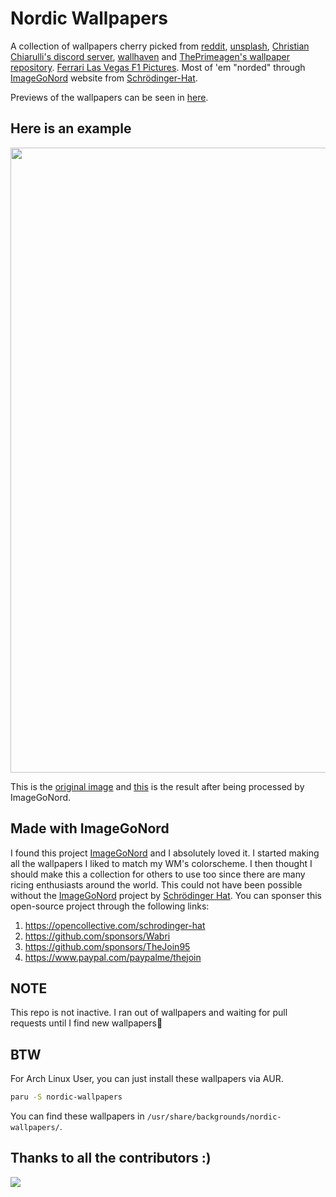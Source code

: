# Nordic Wallpapers
A collection of wallpapers cherry picked from [reddit](https://reddit.com/r/ImageGoNord), [unsplash](https://unsplash.com/t/wallpapers),
[Christian Chiarulli's discord server](https://discord.gg/Xb9B4Ny), [wallhaven](https://wallhaven.cc) and
[ThePrimeagen's wallpaper repository](https://github.com/ThePrimeagen/anime).
[Ferrari Las Vegas F1 Pictures](https://www.topgear.com/car-news/formula-one/ferraris-red-n-white-livery-las-vegas-gp).
Most of 'em "norded" through
[ImageGoNord](https://ign.schrodinger-hat.it "ImageGoNord") website from
[Schrödinger-Hat](https://github.com/Schrodinger-Hat).

Previews of the wallpapers can be seen in [here](/wallpaper-preview.md).

## Here is an example
<img src="https://user-images.githubusercontent.com/74004229/162493570-8fe1a179-fa8c-4a90-97c2-4a813fbb55df.png" width="1000" />

This is the [original image](https://images.unsplash.com/photo-1500338427510-5deb175987d2?ixid=MnwxMjA3fDB8MHxwaG90by1wYWdlfHx8fGVufDB8fHx8&ixlib=rb-1.2.1&auto=format&fit=crop&w=1954&q=80)
and [this](wallpapers/ign_unsplash4.png) is the result after being processed by ImageGoNord.

## Made with ImageGoNord
I found this project [ImageGoNord](https://github.com/Schrodinger-Hat/ImageGoNord) and I absolutely loved it. I started making all the wallpapers I liked to match my WM's colorscheme. I then thought I should make this a collection for others to use too since there are many ricing enthusiasts around the world. This could not have been possible without the [ImageGoNord](https://github.com/Schrodinger-Hat/ImageGoNord) project by [Schrödinger Hat](https://github.com/Schrodinger-Hat). You can sponser this open-source project through the following links:

1. https://opencollective.com/schrodinger-hat
2. https://github.com/sponsors/Wabri
3. https://github.com/sponsors/TheJoin95 
4. https://www.paypal.com/paypalme/thejoin

## NOTE
This repo is not inactive. I ran out of wallpapers and waiting for pull requests until I find new wallpapers😬 

## BTW
For Arch Linux User, you can just install these wallpapers via AUR.

```bash
paru -S nordic-wallpapers
```

You can find these wallpapers in `/usr/share/backgrounds/nordic-wallpapers/`.

## Thanks to all the contributors :)

<a href = "https://github.com/linuxdotexe/nordic-wallpapers/graphs/contributors">

  <img src = "https://contrib.rocks/image?repo=linuxdotexe/nordic-wallpapers"/>

</a>

